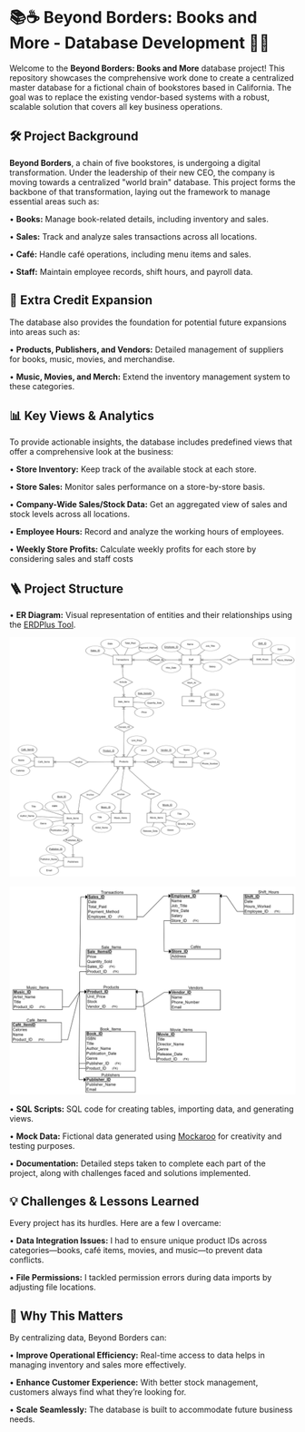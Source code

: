 # 📚☕ Beyond Borders: Books and More - Database Development 🎦🎶

Welcome to the **Beyond Borders: Books and More** database project! This repository showcases the comprehensive work done to create a centralized master database for a fictional chain of bookstores based in California. The goal was to replace the existing vendor-based systems with a robust, scalable solution that covers all key business operations.

## 🛠️ Project Background
**Beyond Borders**, a chain of five bookstores, is undergoing a digital transformation. Under the leadership of their new CEO, the company is moving towards a centralized "world brain" database. This project forms the backbone of that transformation, laying out the framework to manage essential areas such as:

• **Books:** Manage book-related details, including inventory and sales.

•	**Sales:** Track and analyze sales transactions across all locations.

•	**Café:** Handle café operations, including menu items and sales.

•	**Staff:** Maintain employee records, shift hours, and payroll data.

## 🚀 Extra Credit Expansion
The database also provides the foundation for potential future expansions into areas such as:

•	**Products, Publishers, and Vendors:** Detailed management of suppliers for books, music, movies, and merchandise.

•	**Music, Movies, and Merch:** Extend the inventory management system to these categories.

## 📊 Key Views & Analytics
To provide actionable insights, the database includes predefined views that offer a comprehensive look at the business:

•	**Store Inventory:** Keep track of the available stock at each store.

•	**Store Sales:** Monitor sales performance on a store-by-store basis.

•	**Company-Wide Sales/Stock Data:** Get an aggregated view of sales and stock levels across all locations.

•	**Employee Hours:** Record and analyze the working hours of employees.

•	**Weekly Store Profits:** Calculate weekly profits for each store by considering sales and staff costs

## 🪜 Project Structure
• **ER Diagram:** Visual representation of entities and their relationships using the [ERDPlus Tool](https://erdplus.com/).

![Database ER Diagram](https://github.com/AyahIbrahim/database-development/blob/b54f044e959bdd5d40b926351e673f337554d3bb/Diagrams%20-%20ER%20%26%20Relation%20Schema/ER%20Diagram.png)

![Database Relational Schema](https://github.com/AyahIbrahim/database-development/blob/b54f044e959bdd5d40b926351e673f337554d3bb/Diagrams%20-%20ER%20%26%20Relation%20Schema/Relational%20Schema.png)

• **SQL Scripts:** SQL code for creating tables, importing data, and generating views.

• **Mock Data:** Fictional data generated using [Mockaroo](https://www.mockaroo.com/) for creativity and testing purposes.

• **Documentation:** Detailed steps taken to complete each part of the project, along with challenges faced and solutions implemented.

## 💡 Challenges & Lessons Learned
Every project has its hurdles. Here are a few I overcame:

• **Data Integration Issues:** I had to ensure unique product IDs across categories—books, café items, movies, and music—to prevent data conflicts.

• **File Permissions:** I tackled permission errors during data imports by adjusting file locations.

## 🎯 Why This Matters
By centralizing data, Beyond Borders can:

• **Improve Operational Efficiency:** Real-time access to data helps in managing inventory and sales more effectively.

• **Enhance Customer Experience:** With better stock management, customers always find what they’re looking for.

• **Scale Seamlessly:** The database is built to accommodate future business needs.

